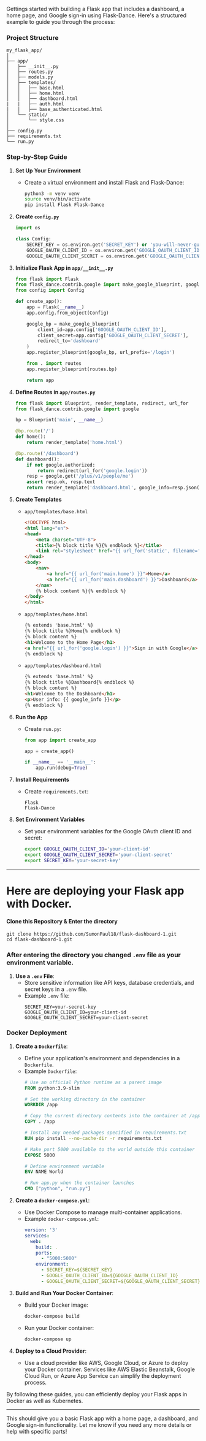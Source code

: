 Gettings started with building a Flask app that includes a dashboard, a home page, and Google sign-in using Flask-Dance. Here's a structured example to guide you through the process:

### Project Structure
```
my_flask_app/
│
├── app/
│   ├── __init__.py
│   ├── routes.py
│   ├── models.py
│   ├── templates/
│   │   ├── base.html
│   │   ├── home.html
│   │   ├── dashboard.html
|   |   ├── auth.html
|   |   ├── base_authenticated.html
│   └── static/
│       └── style.css
│
├── config.py
├── requirements.txt
└── run.py
```

### Step-by-Step Guide

1. **Set Up Your Environment**
   - Create a virtual environment and install Flask and Flask-Dance:
     ```bash
     python3 -m venv venv
     source venv/bin/activate
     pip install Flask Flask-Dance
     ```

2. **Create `config.py`**
   ```python
   import os

   class Config:
       SECRET_KEY = os.environ.get('SECRET_KEY') or 'you-will-never-guess'
       GOOGLE_OAUTH_CLIENT_ID = os.environ.get('GOOGLE_OAUTH_CLIENT_ID')
       GOOGLE_OAUTH_CLIENT_SECRET = os.environ.get('GOOGLE_OAUTH_CLIENT_SECRET')
   ```

3. **Initialize Flask App in `app/__init__.py`**
   ```python
   from flask import Flask
   from flask_dance.contrib.google import make_google_blueprint, google
   from config import Config

   def create_app():
       app = Flask(__name__)
       app.config.from_object(Config)

       google_bp = make_google_blueprint(
           client_id=app.config['GOOGLE_OAUTH_CLIENT_ID'],
           client_secret=app.config['GOOGLE_OAUTH_CLIENT_SECRET'],
           redirect_to='dashboard'
       )
       app.register_blueprint(google_bp, url_prefix='/login')

       from . import routes
       app.register_blueprint(routes.bp)

       return app
   ```

4. **Define Routes in `app/routes.py`**
   ```python
   from flask import Blueprint, render_template, redirect, url_for
   from flask_dance.contrib.google import google

   bp = Blueprint('main', __name__)

   @bp.route('/')
   def home():
       return render_template('home.html')

   @bp.route('/dashboard')
   def dashboard():
       if not google.authorized:
           return redirect(url_for('google.login'))
       resp = google.get('/plus/v1/people/me')
       assert resp.ok, resp.text
       return render_template('dashboard.html', google_info=resp.json())
   ```

5. **Create Templates**
   - `app/templates/base.html`
     ```html
     <!DOCTYPE html>
     <html lang="en">
     <head>
         <meta charset="UTF-8">
         <title>{% block title %}{% endblock %}</title>
         <link rel="stylesheet" href="{{ url_for('static', filename='style.css') }}">
     </head>
     <body>
         <nav>
             <a href="{{ url_for('main.home') }}">Home</a>
             <a href="{{ url_for('main.dashboard') }}">Dashboard</a>
         </nav>
         {% block content %}{% endblock %}
     </body>
     </html>
     ```

   - `app/templates/home.html`
     ```html
     {% extends 'base.html' %}
     {% block title %}Home{% endblock %}
     {% block content %}
     <h1>Welcome to the Home Page</h1>
     <a href="{{ url_for('google.login') }}">Sign in with Google</a>
     {% endblock %}
     ```

   - `app/templates/dashboard.html`
     ```html
     {% extends 'base.html' %}
     {% block title %}Dashboard{% endblock %}
     {% block content %}
     <h1>Welcome to the Dashboard</h1>
     <p>User info: {{ google_info }}</p>
     {% endblock %}
     ```

6. **Run the App**
   - Create `run.py`:
     ```python
     from app import create_app

     app = create_app()

     if __name__ == '__main__':
         app.run(debug=True)
     ```

7. **Install Requirements**
   - Create `requirements.txt`:
     ```
     Flask
     Flask-Dance
     ```

8. **Set Environment Variables**
   - Set your environment variables for the Google OAuth client ID and secret:
     ```bash
     export GOOGLE_OAUTH_CLIENT_ID='your-client-id'
     export GOOGLE_OAUTH_CLIENT_SECRET='your-client-secret'
     export SECRET_KEY='your-secret-key'
     ```

---

# Here are deploying your Flask app with Docker.

#### Clone this Repository & Enter the directory
```
git clone https://github.com/SumonPaul18/flask-dashboard-1.git
cd flask-dashboard-1.git
```

### After entering the directory you changed `.env` file as your environment variable.

1. **Use a `.env` File**:
   - Store sensitive information like API keys, database credentials, and secret keys in a `.env` file.
   - Example `.env` file:
     ```
     SECRET_KEY=your-secret-key
     GOOGLE_OAUTH_CLIENT_ID=your-client-id
     GOOGLE_OAUTH_CLIENT_SECRET=your-client-secret
     ```

### Docker Deployment

1. **Create a `Dockerfile`**:
   - Define your application's environment and dependencies in a `Dockerfile`.
   - Example `Dockerfile`:
     ```dockerfile
     # Use an official Python runtime as a parent image
     FROM python:3.9-slim

     # Set the working directory in the container
     WORKDIR /app

     # Copy the current directory contents into the container at /app
     COPY . /app

     # Install any needed packages specified in requirements.txt
     RUN pip install --no-cache-dir -r requirements.txt

     # Make port 5000 available to the world outside this container
     EXPOSE 5000

     # Define environment variable
     ENV NAME World

     # Run app.py when the container launches
     CMD ["python", "run.py"]
     ```

2. **Create a `docker-compose.yml`**:
   - Use Docker Compose to manage multi-container applications.
   - Example `docker-compose.yml`:
     ```yaml
     version: '3'
     services:
       web:
         build: .
         ports:
           - "5000:5000"
         environment:
           - SECRET_KEY=${SECRET_KEY}
           - GOOGLE_OAUTH_CLIENT_ID=${GOOGLE_OAUTH_CLIENT_ID}
           - GOOGLE_OAUTH_CLIENT_SECRET=${GOOGLE_OAUTH_CLIENT_SECRET}
     ```

3. **Build and Run Your Docker Container**:
   - Build your Docker image:
     ```bash
     docker-compose build
     ```
   - Run your Docker container:
     ```bash
     docker-compose up
     ```

4. **Deploy to a Cloud Provider**:
   - Use a cloud provider like AWS, Google Cloud, or Azure to deploy your Docker container. Services like AWS Elastic Beanstalk, Google Cloud Run, or Azure App Service can simplify the deployment process.

By following these guides, you can efficiently deploy your Flask apps in Docker as well as Kubernetes. 

---

This should give you a basic Flask app with a home page, a dashboard, and Google sign-in functionality. Let me know if you need any more details or help with specific parts!
